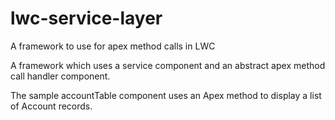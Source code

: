 # lwc-service-layer
A framework to use for apex method calls in LWC

A framework which uses a service component and an abstract apex method call handler component.

The sample accountTable component uses an Apex method to display a list of Account records.
